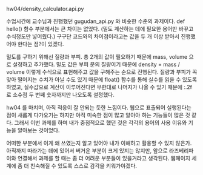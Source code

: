 hw04/density_calculator.api.py 


수업시간에 교수님과 진행했던 gugudan_api.py 와 비슷한 수준의 과제이다. def hello() 함수 부분에서는 큰 차이는 없었다. 
(밀도 계산하는 데에 필요한 용어만 바꾸고 수식정도만 넣어줬다.) 구구단 코드와의 차이점이라고는 값을 두 개 이상 받아서 진행했어야 한다는 점?이 있겠다. 

밀도를 구하기 위해선 질량과 부피. 총 2개의 값이 필요하기 때문에 mass, volume 으로 설정하고 추가했다. 
밀도 값은 부피 분의 질량이기 때문에 density = mass / volume 이렇게 수식으로 표현해주고 값을 구해주는 순으로 진행된다.
질량과 부피가 꼭 맞아 떨어지는 수치가 아닐 수도 있기 때문에   float() 함수를 통해 실수를 읽을 수 있도록 하였고, 실수값으로 계산이 이루어진다면 무한대로 나머지가 
나올 수 있기 때문에 :.2f 로 소수점 두 번째 숫자까지만 나오도록 설정했다.

hw04 를 마치며, 
아직 적응이 잘 안되는 듯한 느낌이다. 웹으로 표출되어 실행된다는 점이 새롭게 다가오기는 하지만 아직 미숙한 점이 많고 알아야 하는 기능들이 많은 것 같다. 
그래서 이번 과제를 하며 내가 중점적으로 했던 것은 각각의 용어의 사용 이유와 기능을 알아보는 것이었다. 

어떠한 부분에서 이게 왜 쓰였는지 알고 있어야 내가 이해하고 활용할 수 있지 않은가. 아직까지 따라가는 데에 있어서 버거운 부분이 크게 있지는 않지만, 
앞으로 라즈베리파이와 연결해서 과제를 할 때는 좀 더 어려운 부분들이 있을거라고 생각된다. 웹페이지 세계에 좀 더 친숙해질 수 있도록 스스로 감각을 키워가야겠다.
